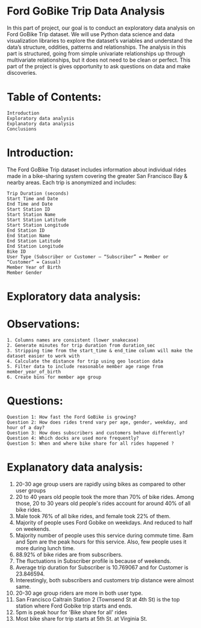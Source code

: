 # Ford GoBike Trip Data Analysis

In this part of project, our goal is to conduct an exploratory data analysis on Ford GoBike Trip dataset. We will use Python data science and data visualization libraries to explore the dataset’s variables and understand the data’s structure, oddities, patterns and relationships. The analysis in this part is structured, going from simple univariate relationships up through multivariate relationships, but it does not need to be clean or perfect. This part of the project is gives opportunity to ask questions on data and make discoveries.


# Table of Contents:

    Introduction
    Exploratory data analysis
    Explanatory data analysis
    Conclusions


# Introduction:

The Ford GoBike Trip dataset includes information about individual rides made in a bike-sharing system covering the greater San Francisco Bay & nearby areas. Each trip is anonymized and includes:

    Trip Duration (seconds)
    Start Time and Date
    End Time and Date
    Start Station ID
    Start Station Name
    Start Station Latitude
    Start Station Longitude
    End Station ID
    End Station Name
    End Station Latitude
    End Station Longitude
    Bike ID
    User Type (Subscriber or Customer – “Subscriber” = Member or “Customer” = Casual)
    Member Year of Birth
    Member Gender


# Exploratory data analysis:

# Observations:

    1. Columns names are consistent (lower snakecase)
    2. Generate minutes for trip duration from duration_sec 
    3. Stripping time from the start_time & end_time column will make the dataset easier to work with 
    4. Calculate the distance for trip using geo location data
    5. Filter data to include reasonable member age range from member_year_of_birth
    6. Create bins for member age group

# Questions: 

    Question 1: How fast the Ford GoBike is growing?
    Question 2: How does rides trend vary per age, gender, weekday, and hour of a day?
    Question 3: How does subscribers and customers behave differently?
    Question 4: Which docks are used more frequently?
    Question 5: When and where bike share for all rides happened ?


# Explanatory data analysis:

1. 20-30 age group users are rapidly using bikes as compared to other user groups
2. 20 to 40 years old people took the more than 70% of bike rides. Among those, 20 to 30 years old people's rides account for around 40% of all bike rides.
3. Male took 76% of all bike rides, and female took 22% of them.
4. Majority of people uses Ford Gobike on weekdays. And reduced to half on weekends.
5. Majority number of people uses this service during commute time. 8am and 5pm are the peak hours for this service. Also, few people uses it more during lunch time.
6. 88.92% of bike rides are from subscribers.
7. The fluctuations in Subscriber profile is because of weekends.
8. Average trip duration for Subscriber is 10.769067 and for Customer is 23.846594.
9. Interestingly, both subscribers and customers trip distance were almost same.
10. 20-30 age group riders are more in both user type.
11. San Francisco Caltrain Station 2 (Townsend St at 4th St) is the top station where Ford Gobike trip starts and ends.
12. 5pm is peak hour for 'Bike share for all' rides
13. Most bike share for trip starts at 5th St. at Virginia St.

